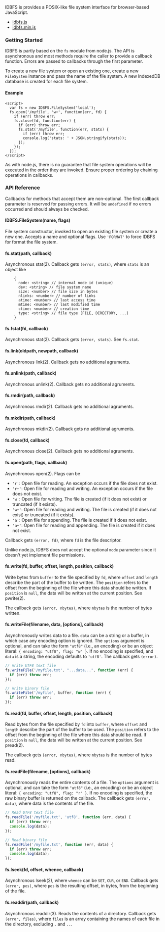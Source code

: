 IDBFS is provides a POSIX-like file system interface for browser-based JavaScript.

* [idbfs.js](https://raw.github.com/js-platform/idbfs/develop/dist/idbfs.js)
* [idbfs.min.js](https://raw.github.com/js-platform/idbfs/develop/dist/idbfs.min.js)

### Getting Started

IDBFS is partly based on the `fs` module from node.js. The API is asynchronous and most methods require the caller to provide a callback function. Errors are passed to callbacks through the first parameter.

To create a new file system or open an existing one, create a new `FileSystem` instance and pass the name of the file system. A new IndexedDB database is created for each file system.

#### Example

````
<script>
  var fs = new IDBFS.FileSystem('local');
  fs.open('/myfile', 'w+', function(err, fd) {
    if (err) throw err;
    fs.close(fd, function(err) {
      if (err) throw err;
      fs.stat('/myfile', function(err, stats) {
        if (err) throw err;
        console.log('stats: ' + JSON.stringify(stats));
      });
    });
  });
</script>
````

As with node.js, there is no guarantee that file system operations will be executed in the order they are invoked. Ensure proper ordering by chaining operations in callbacks.

### API Reference

Callbacks for methods that accept them are non-optional. The first callback parameter is reserved for passing errors. It will be `undefined` if no errors occurred and should always be checked.

#### IDBFS.FileSystem(name, flags)

File system constructor, invoked to open an existing file system or create a new one. Accepts a name and optional flags. Use `'FORMAT'` to force IDBFS for format the file system.

#### fs.stat(path, callback)

Asynchronous stat(2). Callback gets `(error, stats)`, where `stats` is an object like

        {
          node: <string> // internal node id (unique)
          dev: <string> // file system name
          size: <number> // file size in bytes
          nlinks: <number> // number of links
          atime: <number> // last access time
          mtime: <number> // last modified time
          ctime: <number> // creation time
          type: <string> // file type (FILE, DIRECTORY, ...)
        }

#### fs.fstat(fd, callback)

Asynchronous stat(2). Callback gets `(error, stats)`. See `fs.stat`.

#### fs.link(oldpath, newpath, callback)

Asynchronous link(2). Callback gets no additional agruments.

#### fs.unlink(path, callback)

Asynchronous unlink(2). Callback gets no additional agruments.

#### fs.rmdir(path, callback)

Asynchronous rmdir(2). Callback gets no additional agruments.

#### fs.mkdir(path, callback)

Asynchronous mkdir(2). Callback gets no additional agruments.

#### fs.close(fd, callback)

Asynchronous close(2). Callback gets no additional agruments.

#### fs.open(path, flags, callback)

Asynchronous open(2). Flags can be

  * `'r'`: Open file for reading. An exception occurs if the file does not exist.
  * `'r+'`: Open file for reading and writing. An exception occurs if the file does not exist.
  * `'w'`: Open file for writing. The file is created (if it does not exist) or truncated (if it exists).
  * `'w+'`: Open file for reading and writing. The file is created (if it does not exist) or truncated (if it exists).
  * `'a'`: Open file for appending. The file is created if it does not exist.
  * `'a+'`: Open file for reading and appending. The file is created if it does not exist.

Callback gets `(error, fd)`, where `fd` is the file descriptor.

Unlike node.js, IDBFS does not accept the optional `mode` parameter since it doesn't yet implement file permissions.

#### fs.write(fd, buffer, offset, length, position, callback)

Write bytes from `buffer` to the file specified by `fd`, where `offset` and `length` describe the part of the buffer to be written. The `position` refers to the offset from the beginning of the file where this data should be written. If `position` is `null`, the data will be written at the current position. See pwrite(2).

The callback gets `(error, nbytes)`, where `nbytes` is the number of bytes written.

#### fs.writeFile(filename, data, [options], callback)

Asynchronously writes data to a file. `data` can be a string or a buffer, in which case any encoding option is ignored. The `options` argument is optional, and can take the form `"utf8"` (i.e., an encoding) or be an object literal: `{ encoding: "utf8", flag: "w" }`. If no encoding is specified, and `data` is a string, the encoding defaults to `'utf8'`.  The callback gets `(error)`.

```javascript
// Write UTF8 text file
fs.writeFile('/myfile.txt', "...data...", function (err) {
  if (err) throw err;
});

// Write binary file
fs.writeFile('/myfile', buffer, function (err) {
  if (err) throw err;
});
```

#### fs.read(fd, buffer, offset, length, position, callback)

Read bytes from the file specified by `fd` into `buffer`, where `offset` and `length` describe the part of the buffer to be used. The `position` refers to the offset from the beginning of the file where this data should be read. If `position` is `null`, the data will be written at the current position. See pread(2).

The callback gets `(error, nbytes)`, where `nbytes` is the number of bytes read.

#### fs.readFile(filename, [options], callback)

Asynchronously reads the entire contents of a file. The `options` argument is optional, and can take the form `"utf8"` (i.e., an encoding) or be an object literal: `{ encoding: "utf8", flag: "r" }`. If no encoding is specified, the raw binary buffer is returned on the callback. The callback gets `(error, data)`, where data is the contents of the file.

```javascript
// Read UTF8 text file
fs.readFile('/myfile.txt', 'utf8', function (err, data) {
  if (err) throw err;
  console.log(data);
});

// Read binary file
fs.readFile('/myfile.txt', function (err, data) {
  if (err) throw err;
  console.log(data);
});
```

#### fs.lseek(fd, offset, whence, callback)

Asynchronous lseek(2), where `whence` can be `SET`, `CUR`, or `END`. Callback gets `(error, pos)`, where `pos` is the resulting offset, in bytes, from the beginning of the file.

#### fs.readdir(path, callback)

Asynchronous readdir(3). Reads the contents of a directory. Callback gets `(error, files)`, where `files` is an array containing the names of each file in the directory, excluding `.` and `..`.